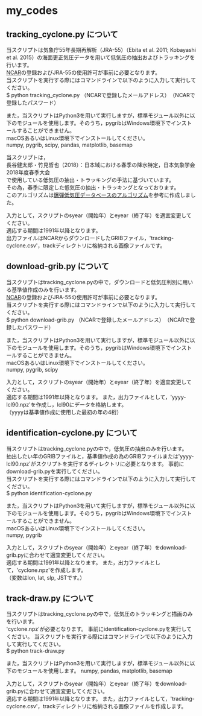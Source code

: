 # my_codes

## tracking_cyclone.py について
当スクリプトは気象庁55年長期再解析（JRA-55）（Ebita et al. 2011; Kobayashi et al. 2015）の海面更正気圧データを用いて低気圧の抽出およびトラッキングを行います。  
[NCAR](https://rda.ucar.edu/)の登録およびJRA-55の使用許可が事前に必要となります。  
当スクリプトを実行する際にはコマンドラインで以下のように入力して実行してください。  
$ python tracking_cyclone.py （NCARで登録したメールアドレス）　（NCARで登録したパスワード）  

また，当スクリプトはPython3を用いて実行しますが，標準モジュール以外に以下のモジュールを使用します。そのうち，pygribはWindows環境下でインストールすることができません。  
macOSあるいはLinux環境下でインストールしてください。  
numpy, pygrib, scipy, pandas, matplotlib, basemap

当スクリプトは，  
長谷健太郎・竹見哲也（2018）：日本域における春季の降水特定，日本気象学会2018年度春季大会  
で使用している低気圧の抽出・トラッキングの手法に基づいています。  
その為，春季に限定した低気圧の抽出・トラッキングとなっております。  
このアルゴリズムは[爆弾低気圧データベースのアルゴリズム](http://fujin.geo.kyushu-u.ac.jp/meteorol_bomb/algorithm/index.php)を参考に作成しました。  

入力として，スクリプトのsyear（開始年）とeyear（終了年）を適宜変更してください。  
適応する期間は1991年以降となります。  
出力ファイルはNCARからダウンロードしたGRIBファイル，'tracking-cyclone.csv'，trackディレクトリに格納される画像ファイルです。　　

## download-grib.py について
当スクリプトはtracking_cyclone.pyの中で，ダウンロードと低気圧判別に用いる基準値作成のみを行います。  
[NCAR](https://rda.ucar.edu/)の登録およびJRA-55の使用許可が事前に必要となります。  
当スクリプトを実行する際にはコマンドラインで以下のように入力して実行してください。  
$ python download-grib.py （NCARで登録したメールアドレス）　（NCARで登録したパスワード）  

また，当スクリプトはPython3を用いて実行しますが，標準モジュール以外に以下のモジュールを使用します。そのうち，pygribはWindows環境下でインストールすることができません。  
macOSあるいはLinux環境下でインストールしてください。  
numpy, pygrib, scipy

入力として，スクリプトのsyear（開始年）とeyear（終了年）を適宜変更してください。  
適応する期間は1991年以降となります。 
また，出力ファイルとして，'yyyy-lcl90.npz'を作成し，lcl90にデータを格納します。  
（yyyyは基準値作成に使用した最初の年の4桁）  

## identification-cyclone.py について
当スクリプトはtracking_cyclone.pyの中で，低気圧の抽出のみを行います。  
抽出したい年のGRIBファイルと，基準値作成の為のGRIBファイルまたは'yyyy-lcl90.npz'がスクリプトを実行するディレクトリに必要となります。
事前にdownload-grib.pyを実行してください。  
当スクリプトを実行する際にはコマンドラインで以下のように入力して実行してください。  
$ python identification-cyclone.py  

また，当スクリプトはPython3を用いて実行しますが，標準モジュール以外に以下のモジュールを使用します。そのうち，pygribはWindows環境下でインストールすることができません。  
macOSあるいはLinux環境下でインストールしてください。  
numpy, pygrib

入力として，スクリプトのsyear（開始年）とeyear（終了年）をdownload-grib.pyに合わせて適宜変更してください。  
適応する期間は1991年以降となります。 
また，出力ファイルとして，'cyclone.npz'を作成します。  
（変数はlon, lat, slp, JSTです。）  

## track-draw.py について
当スクリプトはtracking_cyclone.pyの中で，低気圧のトラッキングと描画のみを行います。  
'cyclone.npz'が必要となります。
事前にidentification-cyclone.pyを実行してください。
当スクリプトを実行する際にはコマンドラインで以下のように入力して実行してください。  
$ python track-draw.py  

また，当スクリプトはPython3を用いて実行しますが，標準モジュール以外に以下のモジュールを使用します。
numpy, pandas, matplotlib, basemap

入力として，スクリプトのsyear（開始年）とeyear（終了年）をdownload-grib.pyに合わせて適宜変更してください。  
適応する期間は1991年以降となります。 
また，出力ファイルとして，'tracking-cyclone.csv'，trackディレクトリに格納される画像ファイルを作成します。
